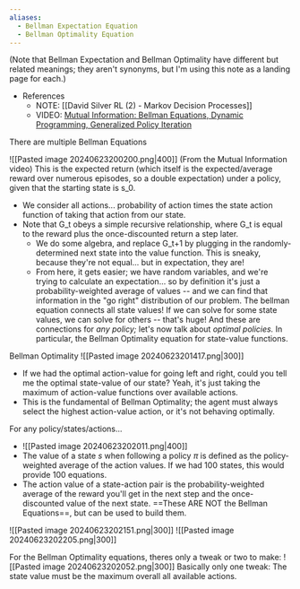 ```yaml
---
aliases:
  - Bellman Expectation Equation
  - Bellman Optimality Equation
---
```

(Note that Bellman Expectation and Bellman Optimality have different but related meanings; they aren't synonyms, but I'm using this note as a landing page for each.)

- References
	- NOTE: [[David Silver RL (2) - Markov Decision Processes]]
	- VIDEO: [Mutual Information: Bellman Equations, Dynamic Programming, Generalized Policy Iteration](https://www.youtube.com/watch?v=_j6pvGEchWU)


There are multiple Bellman Equations



![[Pasted image 20240623200200.png|400]]
(From the Mutual Information video) 
This is the expected return (which itself is the expected/average reward over numerous episodes, so a double expectation) under a policy, given that the starting state is s_0.
- We consider all actions... probability of action times the state action function of taking that action from our state.
- Note that G_t obeys a simple recursive relationship, where G_t is equal to the reward plus the once-discounted return a step later.
	- We do some algebra, and replace G_t+1 by plugging in the randomly-determined next state into the value function. This is sneaky, because they're not equal... but in expectation, they are!
	- From here, it gets easier; we have random variables, and we're trying to calculate an expectation... so by definition it's just a probability-weighted average of values -- and we can find that information in the "go right" distribution of our problem.
The bellman equation connects all state values! If we can solve for some state values, we can solve for others -- that's huge! And these are connections for *any policy;* let's now talk about *optimal policies.* In particular, the Bellman Optimality equation for state-value functions.


Bellman Optimality
![[Pasted image 20240623201417.png|300]]
- If we had the optimal action-value for going left and right, could you tell me the optimal state-value of our state? Yeah, it's just taking the maximum of action-value functions over available actions.
- This is the fundamental of Bellman Optimality; the agent must always select the highest action-value action, or it's not behaving optimally.


For any policy/states/actions...
- ![[Pasted image 20240623202011.png|400]]
- The value of a state $s$ when following a policy $\pi$ is defined as the policy-weighted average of the action values. If we had 100 states, this would provide 100 equations.
- The action value of a state-action pair is the probability-weighted average of the reward you'll get in the next step and the once-discounted value of the next state.
==These ARE NOT the Bellman Equations==, but can be used to build them.

![[Pasted image 20240623202151.png|300]]
![[Pasted image 20240623202205.png|300]]


For the Bellman Optimality equations, theres only a tweak or two to make:
![[Pasted image 20240623202052.png|300]]
Basically only one tweak: The state value must be the maximum overall all available actions.